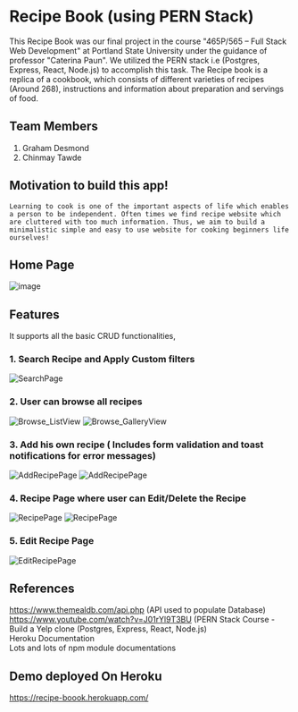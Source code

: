 # Recipe Book (using PERN Stack)

This Recipe Book was our final project in the course "465P/565 – Full Stack Web Development" at Portland State University under the guidance of professor "Caterina Paun". We utilized the PERN stack i.e (Postgres, Express, React, Node.js) to accomplish this task. The Recipe book is a replica of a cookbook, which consists of different varieties of recipes (Around 268), instructions and information about preparation and servings of food. 

## Team Members
  
  1. Graham Desmond
  2. Chinmay Tawde

## Motivation to build this app! 
`Learning to cook is one of the important aspects of life which enables a person to be independent.
Often times we find recipe website which are cluttered with too much information.
Thus, we aim to build a minimalistic simple and easy to use website for cooking beginners life ourselves!`

## Home Page

![image](https://user-images.githubusercontent.com/36131683/119293193-bfe1bd00-bc06-11eb-8ea4-fced7ca4fa42.png)

## Features
It supports all the basic CRUD functionalities, 

  ### 1. Search Recipe and Apply Custom filters
  ![SearchPage](https://user-images.githubusercontent.com/36131683/119291999-595b9f80-bc04-11eb-85d0-bd2e87d09094.png)
  
  ### 2. User can browse all recipes
  ![Browse_ListView](https://user-images.githubusercontent.com/36131683/119590794-52f73000-bd8a-11eb-9f16-cb052c35ff15.png)
  ![Browse_GalleryView](https://user-images.githubusercontent.com/36131683/119590804-55598a00-bd8a-11eb-9c6b-cc6f0ce72571.png)


  ### 3. Add his own recipe ( Includes form validation and toast notifications for error messages)
  ![AddRecipePage](https://user-images.githubusercontent.com/36131683/119292162-afc8de00-bc04-11eb-9251-b043def5338c.png)
  ![AddRecipePage](https://user-images.githubusercontent.com/36131683/119292491-5ca35b00-bc05-11eb-8956-d6a924b89eb8.png)

  
  ### 4. Recipe Page where user can Edit/Delete the Recipe
  ![RecipePage](https://user-images.githubusercontent.com/36131683/119292295-f61e3d00-bc04-11eb-872f-b2028a9cef2a.png)
  ![RecipePage](https://user-images.githubusercontent.com/36131683/119292334-08987680-bc05-11eb-8a75-caba3e92c11b.png)

  ### 5. Edit Recipe Page
  ![EditRecipePage](https://user-images.githubusercontent.com/36131683/119292425-3978ab80-bc05-11eb-8a7b-52ab3b8e132f.png)

## References 
  https://www.themealdb.com/api.php (API used to populate Database)  
  https://www.youtube.com/watch?v=J01rYl9T3BU (PERN Stack Course - Build a Yelp clone (Postgres, Express, React, Node.js)  
  Heroku Documentation  
  Lots and lots of npm module documentations  

## Demo deployed On Heroku 
https://recipe-boook.herokuapp.com/




